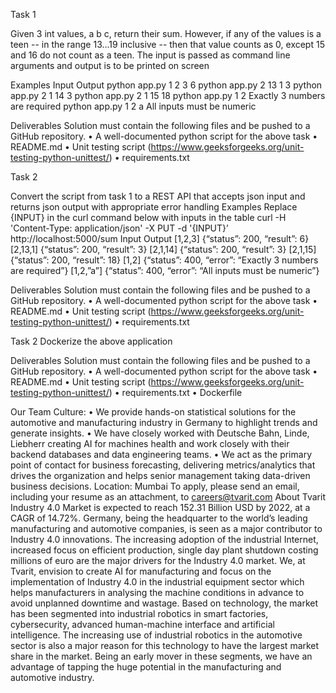 Task 1

Given 3 int values, a b c, return their sum. However, if any of the values is a teen -- in the range 13...19
inclusive -- then that value counts as 0, except 15 and 16 do not count as a teen. The input is passed as
command line arguments and output is to be printed on screen

Examples
Input Output
python app.py 1 2 3 6
python app.py 2 13 1 3
python app.py 2 1 14 3
python app.py 2 1 15 18
python app.py 1 2 Exactly 3 numbers are required
python app.py 1 2 a All inputs must be numeric

Deliverables
Solution must contain the following files and be pushed to a GitHub repository.
• A well-documented python script for the above task
• README.md
• Unit testing script (https://www.geeksforgeeks.org/unit-testing-python-unittest/)
• requirements.txt



Task 2

Convert the script from task 1 to a REST API that accepts json input and returns json output
with appropriate error handling
Examples
Replace {INPUT} in the curl command below with inputs in the table
curl -H 'Content-Type: application/json' -X PUT -d '{INPUT}’ http://localhost:5000/sum
Input Output
[1,2,3] {“status”: 200, “result”: 6}
[2,13,1] {“status”: 200, “result”: 3}
[2,1,14] {“status”: 200, “result”: 3}
[2,1,15] {“status”: 200, “result”: 18}
[1,2] {“status”: 400, “error”: “Exactly 3 numbers are required”}
[1,2,”a”] {“status”: 400, “error”: “All inputs must be numeric”}

Deliverables
Solution must contain the following files and be pushed to a GitHub repository.
• A well-documented python script for the above task
• README.md
• Unit testing script (https://www.geeksforgeeks.org/unit-testing-python-unittest/)
• requirements.txt




Task 2
Dockerize the above application

Deliverables
Solution must contain the following files and be pushed to a GitHub repository.
• A well-documented python script for the above task
• README.md
• Unit testing script (https://www.geeksforgeeks.org/unit-testing-python-unittest/)
• requirements.txt
• Dockerfile




Our Team Culture:
• We provide hands-on statistical solutions for the automotive and manufacturing industry in Germany
to highlight trends and generate insights.
• We have closely worked with Deutsche Bahn, Linde, Liebherr creating AI for machines health and
work closely with their backend databases and data engineering teams.
• We act as the primary point of contact for business forecasting, delivering metrics/analytics that
drives the organization and helps senior management taking data-driven business decisions.
Location: Mumbai
To apply, please send an email, including your resume as an attachment, to careers@tvarit.com
About Tvarit
Industry 4.0 Market is expected to reach 152.31 Billion USD by 2022, at a CAGR of 14.72%. Germany, being the
headquarter to the world’s leading manufacturing and automotive companies, is seen as a major contributor to Industry
4.0 innovations. The increasing adoption of the industrial Internet, increased focus on efficient production, single day
plant shutdown costing millions of euro are the major drivers for the Industry 4.0 market.
We, at Tvarit, envision to create AI for manufacturing and focus on the implementation of Industry 4.0 in the industrial
equipment sector which helps manufacturers in analysing the machine conditions in advance to avoid unplanned
downtime and wastage.
Based on technology, the market has been segmented into industrial robotics in smart factories, cybersecurity,
advanced human-machine interface and artificial intelligence. The increasing use of industrial robotics in the automotive
sector is also a major reason for this technology to have the largest market share in the market. Being an early mover
in these segments, we have an advantage of tapping the huge potential in the manufacturing and automotive industry.